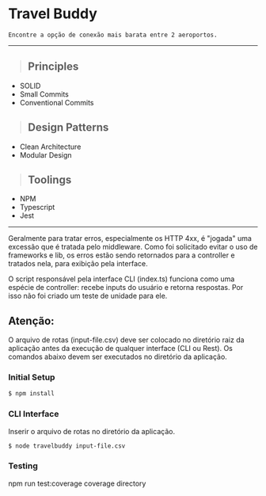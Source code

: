 # **Travel Buddy**

```
Encontre a opção de conexão mais barata entre 2 aeroportos.
```
---

> ## Principles

* SOLID
* Small Commits
* Conventional Commits

> ## Design Patterns

* Clean Architecture
* Modular Design

> ## Toolings

* NPM
* Typescript
* Jest

---

Geralmente para tratar erros, especialmente os HTTP 4xx, é "jogada" uma excessão que é tratada pelo middleware.
Como foi solicitado evitar o uso de frameworks e lib, os erros estão sendo retornados para a controller
e tratados nela, para exibição pela interface.

O script responsável pela interface CLI (index.ts) funciona como uma espécie de controller: recebe inputs
do usuário e retorna respostas. Por isso não foi criado um teste de unidade para ele.

## **Atenção:**
O arquivo de rotas (input-file.csv) deve ser colocado no diretório raiz da aplicação antes da execução de qualquer interface (CLI ou Rest).
Os comandos abaixo devem ser executados no diretório da aplicação.

### **Initial Setup**
```bash
$ npm install
```

### **CLI Interface**
Inserir o arquivo de rotas no diretório da aplicação.

```bash
$ node travelbuddy input-file.csv
```
### Testing
npm run test:coverage
coverage directory
